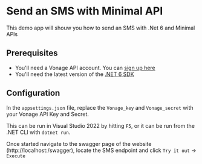 # Send an SMS with Minimal API

This demo app will shouw you how to send an SMS with .Net 6 and Minimal APIs

## Prerequisites

* You'll need a Vonage API account. You can [sign up here](https://dashboard.nexmo.com/sign-up)
* You'll need the latest version of the [.NET 6 SDK](https://dotnet.microsoft.com/download/dotnet/6.0)

## Configuration

In the `appsettings.json` file, replace the `Vonage_key` and `Vonage_secret` with your Vonage API Key and Secret.

This can be run in Visual Studio 2022 by hitting `F5`, or it can be run from the .NET CLI with `dotnet run`.

Once started navigate to the swagger page of the website (http://localhost:<port>/swagger), locate the SMS endpoint and click `Try it out` -> `Execute`